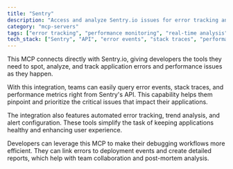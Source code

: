 ```yaml
---
title: "Sentry"
description: "Access and analyze Sentry.io issues for error tracking and performance monitoring in applications"
category: "mcp-servers"
tags: ["error tracking", "performance monitoring", "real-time analysis", "automated alerts", "debugging workflows"]
tech_stack: ["Sentry", "API", "error events", "stack traces", "performance metrics"]
---
```


This MCP connects directly with Sentry.io, giving developers the tools they need to spot, analyze, and track application errors and performance issues as they happen.

With this integration, teams can easily query error events, stack traces, and performance metrics right from Sentry's API. This capability helps them pinpoint and prioritize the critical issues that impact their applications.

The integration also features automated error tracking, trend analysis, and alert configuration. These tools simplify the task of keeping applications healthy and enhancing user experience.

Developers can leverage this MCP to make their debugging workflows more efficient. They can link errors to deployment events and create detailed reports, which help with team collaboration and post-mortem analysis.